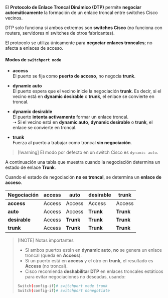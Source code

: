 El **Protocolo de Enlace Troncal Dinámico (DTP)** permite **negociar automáticamente** la formación de un enlace troncal entre switches Cisco vecinos.

DTP solo funciona si ambos extremos son **switches Cisco** (no funciona con routers, servidores ni switches de otros fabricantes).

El protocolo se utiliza únicamente para **negociar enlaces troncales**; no afecta a enlaces de acceso.

#### Modos de `switchport mode`

- **access**  
    El puerto se fija como **puerto de acceso**, no negocia **trunk**.

- **dynamic auto**  
    El puerto espera que el vecino inicie la negociación **trunk**. 
    Es decir, si el vecino está en **dynamic desirable** o **trunk**, el enlace se convierte en troncal.

- **dynamic desirable**  
    El puerto **intenta activamente** formar un enlace troncal.  
    ➝ Si el vecino está en **dynamic auto**, **dynamic desirable** o **trunk**, el enlace se convierte en troncal.

- **trunk**  
    Fuerza al puerto a trabajar como troncal **sin negociación**.

> [!warning] El modo por defecto en un switch Cisco es `dynamic auto`.

A continuación una tabla que muestra cuando la negociación determina un estado de enlace **Trunk**. 

Cuando el estado de negociación **no es troncal**, se determina un **enlace de acceso**.

|Negociación|access|auto|desirable|trunk|
|---|---|---|---|---|
|**access**|Access|Access|Access|Access|
|**auto**|Access|Access|**Trunk**|**Trunk**|
|**desirable**|Access|**Trunk**|**Trunk**|**Trunk**|
|**trunk**|Access|**Trunk**|**Trunk**|**Trunk**|

> [!NOTE] Notas importantes
> - Si ambos puertos están en **dynamic auto**, **no** se genera un enlace troncal (queda en **Access**).
> - Si un puerto está en **access** y el otro en **trunk**, el resultado es **Access** (no troncal).
> - Cisco recomienda **deshabilitar DTP** en enlaces troncales estáticos para evitar negociaciones no deseadas, usando:
> ```bash
> Switch(config-if)# switchport mode trunk
> Switch(config-if)# switchport nonegotiate
> ```

